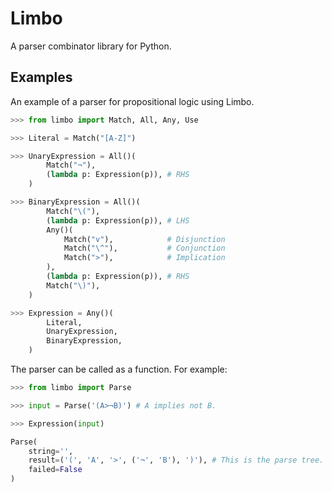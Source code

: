 # Limbo

A parser combinator library for Python.


## Examples

An example of a parser for propositional logic using Limbo.

```py
>>> from limbo import Match, All, Any, Use

>>> Literal = Match("[A-Z]")

>>> UnaryExpression = All()(
        Match("¬"),
        (lambda p: Expression(p)), # RHS
    )

>>> BinaryExpression = All()(
        Match("\("),
        (lambda p: Expression(p)), # LHS
        Any()(
            Match("v"),            # Disjunction
            Match("\^"),           # Conjunction
            Match(">"),            # Implication
        ),
        (lambda p: Expression(p)), # RHS
        Match("\)"),
    )

>>> Expression = Any()(
        Literal,
        UnaryExpression,            
        BinaryExpression,
    )
```

The parser can be called as a function. For example:

```py
>>> from limbo import Parse

>>> input = Parse('(A>¬B)') # A implies not B.

>>> Expression(input)

Parse(
    string='', 
    result=('(', 'A', '>', ('¬', 'B'), ')'), # This is the parse tree.
    failed=False
)
```
